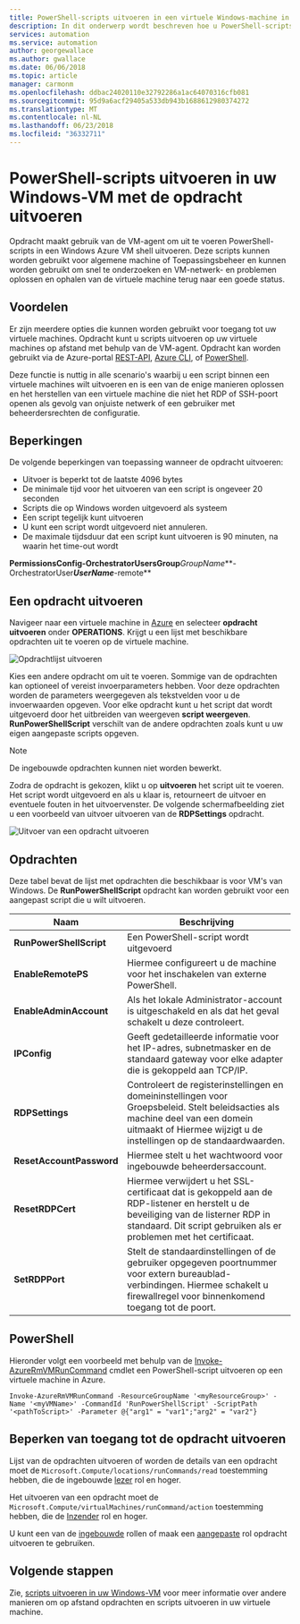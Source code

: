 ```yaml
---
title: PowerShell-scripts uitvoeren in een virtuele Windows-machine in Azure
description: In dit onderwerp wordt beschreven hoe u PowerShell-scripts in een Windows Azure virtuele machine met behulp van de opdracht uitvoeren
services: automation
ms.service: automation
author: georgewallace
ms.author: gwallace
ms.date: 06/06/2018
ms.topic: article
manager: carmonm
ms.openlocfilehash: ddbac24020110e32792286a1ac64070316cfb081
ms.sourcegitcommit: 95d9a6acf29405a533db943b1688612980374272
ms.translationtype: MT
ms.contentlocale: nl-NL
ms.lasthandoff: 06/23/2018
ms.locfileid: "36332711"
---
```

# <a name="run-powershell-scripts-in-your-windows-vm-with-run-command"></a>PowerShell-scripts uitvoeren in uw Windows-VM met de opdracht uitvoeren

Opdracht maakt gebruik van de VM-agent om uit te voeren PowerShell-scripts in een Windows Azure VM shell uitvoeren. Deze scripts kunnen worden gebruikt voor algemene machine of Toepassingsbeheer en kunnen worden gebruikt om snel te onderzoeken en VM-netwerk- en problemen oplossen en ophalen van de virtuele machine terug naar een goede status.

## <a name="benefits"></a>Voordelen

Er zijn meerdere opties die kunnen worden gebruikt voor toegang tot uw virtuele machines. Opdracht kunt u scripts uitvoeren op uw virtuele machines op afstand met behulp van de VM-agent. Opdracht kan worden gebruikt via de Azure-portal [REST-API](/rest/api/compute/virtual%20machines%20run%20commands/runcommand), [Azure CLI](/cli/azure/vm/run-command?view=azure-cli-latest#az-vm-run-command-invoke), of [PowerShell](/powershell/module/azurerm.compute/invoke-azurermvmruncommand).

Deze functie is nuttig in alle scenario's waarbij u een script binnen een virtuele machines wilt uitvoeren en is een van de enige manieren oplossen en het herstellen van een virtuele machine die niet het RDP of SSH-poort openen als gevolg van onjuiste netwerk of een gebruiker met beheerdersrechten de configuratie.

## <a name="restrictions"></a>Beperkingen

De volgende beperkingen van toepassing wanneer de opdracht uitvoeren:

* Uitvoer is beperkt tot de laatste 4096 bytes
* De minimale tijd voor het uitvoeren van een script is ongeveer 20 seconden
* Scripts die op Windows worden uitgevoerd als systeem
* Een script tegelijk kunt uitvoeren
* U kunt een script wordt uitgevoerd niet annuleren.
* De maximale tijdsduur dat een script kunt uitvoeren is 90 minuten, na waarin het time-out wordt

**PermissionsConfig-OrchestratorUsersGroup***GroupName***-OrchestratorUser***UserName***\-remote** 

## <a name="run-a-command"></a>Een opdracht uitvoeren

Navigeer naar een virtuele machine in [Azure](https://portal.azure.com) en selecteer **opdracht uitvoeren** onder **OPERATIONS**. Krijgt u een lijst met beschikbare opdrachten uit te voeren op de virtuele machine.

![Opdrachtlijst uitvoeren](./media/run-command/run-command-list.png)

Kies een andere opdracht om uit te voeren. Sommige van de opdrachten kan optioneel of vereist invoerparameters hebben. Voor deze opdrachten worden de parameters weergegeven als tekstvelden voor u de invoerwaarden opgeven. Voor elke opdracht kunt u het script dat wordt uitgevoerd door het uitbreiden van weergeven **script weergeven**. **RunPowerShellScript** verschilt van de andere opdrachten zoals kunt u uw eigen aangepaste scripts opgeven.

> [!NOTE]
> De ingebouwde opdrachten kunnen niet worden bewerkt.

Zodra de opdracht is gekozen, klikt u op **uitvoeren** het script uit te voeren. Het script wordt uitgevoerd en als u klaar is, retourneert de uitvoer en eventuele fouten in het uitvoervenster. De volgende schermafbeelding ziet u een voorbeeld van uitvoer uitvoeren van de **RDPSettings** opdracht.

![Uitvoer van een opdracht uitvoeren](./media/run-command/run-command-script-output.png)

## <a name="commands"></a>Opdrachten

Deze tabel bevat de lijst met opdrachten die beschikbaar is voor VM's van Windows. De **RunPowerShellScript** opdracht kan worden gebruikt voor een aangepast script die u wilt uitvoeren.

|**Naam**|**Beschrijving**|
|---|---|
|**RunPowerShellScript**|Een PowerShell-script wordt uitgevoerd|
|**EnableRemotePS**|Hiermee configureert u de machine voor het inschakelen van externe PowerShell.|
|**EnableAdminAccount**|Als het lokale Administrator-account is uitgeschakeld en als dat het geval schakelt u deze controleert.|
|**IPConfig**| Geeft gedetailleerde informatie voor het IP-adres, subnetmasker en de standaard gateway voor elke adapter die is gekoppeld aan TCP/IP.|
|**RDPSettings**|Controleert de registerinstellingen en domeininstellingen voor Groepsbeleid. Stelt beleidsacties als machine deel van een domein uitmaakt of Hiermee wijzigt u de instellingen op de standaardwaarden.|
|**ResetAccountPassword**| Hiermee stelt u het wachtwoord voor ingebouwde beheerdersaccount.|
|**ResetRDPCert**|Hiermee verwijdert u het SSL-certificaat dat is gekoppeld aan de RDP-listener en herstelt u de beveiliging van de listerner RDP in standaard. Dit script gebruiken als er problemen met het certificaat.|
|**SetRDPPort**|Stelt de standaardinstellingen of de gebruiker opgegeven poortnummer voor extern bureaublad-verbindingen. Hiermee schakelt u firewallregel voor binnenkomend toegang tot de poort.|

## <a name="powershell"></a>PowerShell

Hieronder volgt een voorbeeld met behulp van de [Invoke-AzureRmVMRunCommand](/powershell/module/azurerm.compute/invoke-azurermvmruncommand) cmdlet een PowerShell-script uitvoeren op een virtuele machine in Azure.

```azurepowershell-interactive
Invoke-AzureRmVMRunCommand -ResourceGroupName '<myResourceGroup>' -Name '<myVMName>' -CommandId 'RunPowerShellScript' -ScriptPath '<pathToScript>' -Parameter @{"arg1" = "var1";"arg2" = "var2"}
```

## <a name="limiting-access-to-run-command"></a>Beperken van toegang tot de opdracht uitvoeren

Lijst van de opdrachten uitvoeren of worden de details van een opdracht moet de `Microsoft.Compute/locations/runCommands/read` toestemming hebben, die de ingebouwde [lezer](../../role-based-access-control/built-in-roles.md#reader) rol en hoger.

Het uitvoeren van een opdracht moet de `Microsoft.Compute/virtualMachines/runCommand/action` toestemming hebben, die de [Inzender](../../role-based-access-control/built-in-roles.md#virtual-machine-contributor) rol en hoger.

U kunt een van de [ingebouwde](../../role-based-access-control/built-in-roles.md) rollen of maak een [aangepaste](../../role-based-access-control/custom-roles.md) rol opdracht uitvoeren te gebruiken.

## <a name="next-steps"></a>Volgende stappen

Zie, [scripts uitvoeren in uw Windows-VM](run-scripts-in-vm.md) voor meer informatie over andere manieren om op afstand opdrachten en scripts uitvoeren in uw virtuele machine.